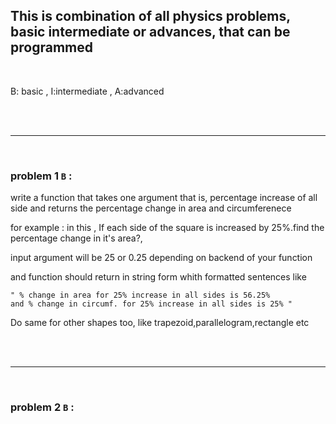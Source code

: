 ## This is combination of all physics problems, basic intermediate or advances, that can be programmed
<br>

B: basic , I:intermediate , A:advanced

<br> <br> <hr> <br>

### **problem 1 `B`** :
write a function that takes one argument that is,
percentage increase of all side and returns the percentage change in area and circumferenece

for example :
in this , If each side of the square is increased by 25%.find the percentage change in it's area?,

input argument will be 25 or 0.25 depending on backend of your function

and function should return in string form whith formatted sentences like

```
" % change in area for 25% increase in all sides is 56.25%
and % change in circumf. for 25% increase in all sides is 25% "
```

Do same for other shapes too, like trapezoid,parallelogram,rectangle etc


<br> <br> <hr> <br>

### **problem 2 `B`** :

